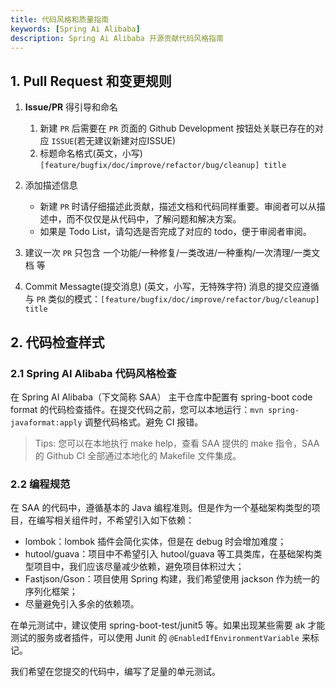 ```yaml
---
title: 代码风格和质量指南
keywords: [Spring Ai Alibaba]
description: Spring Ai Alibaba 开源贡献代码风格指南
---
```


## 1. Pull Request 和变更规则

1. **Issue/PR** 得引导和命名
   1. 新建 `PR` 后需要在 `PR` 页面的 Github Development 按钮处关联已存在的对应 `ISSUE`(若无建议新建对应ISSUE)
   2. 标题命名格式(英文，小写) `[feature/bugfix/doc/improve/refactor/bug/cleanup] title`

2. 添加描述信息
   - 新建 `PR` 时请仔细描述此贡献，描述文档和代码同样重要。审阅者可以从描述中，而不仅仅是从代码中，了解问题和解决方案。
   - 如果是 Todo List，请勾选是否完成了对应的 todo，便于审阅者审阅。

3. 建议一次 `PR` 只包含 一个功能/一种修复/一类改进/一种重构/一次清理/一类文档 等
4. Commit Messagte(提交消息) (英文，小写，无特殊字符)
   消息的提交应遵循与 `PR` 类似的模式：`[feature/bugfix/doc/improve/refactor/bug/cleanup] title`

## 2. 代码检查样式

### 2.1 Spring AI Alibaba 代码风格检查

在 Spring AI Alibaba（下文简称 SAA） 主干仓库中配置有 spring-boot code format 的代码检查插件。在提交代码之前，您可以本地运行：`mvn spring-javaformat:apply` 调整代码格式。避免 CI 报错。

> Tips: 您可以在本地执行 make help，查看 SAA 提供的 make  指令，SAA 的 Github CI 全部通过本地化的 Makefile 文件集成。

### 2.2  编程规范

在 SAA 的代码中，遵循基本的 Java 编程准则。但是作为一个基础架构类型的项目，在编写相关组件时，不希望引入如下依赖：

- lombok：lombok 插件会简化实体，但是在 debug 时会增加难度；
- hutool/guava：项目中不希望引入 hutool/guava 等工具类库，在基础架构类型项目中，我们应该尽量减少依赖，避免项目体积过大；
- Fastjson/Gson：项目使用 Spring 构建，我们希望使用 jackson 作为统一的序列化框架；
- 尽量避免引入多余的依赖项。

在单元测试中，建议使用 spring-boot-test/junit5 等。如果出现某些需要 ak 才能测试的服务或者插件，可以使用 Junit 的 `@EnabledIfEnvironmentVariable` 来标记。

我们希望在您提交的代码中，编写了足量的单元测试。
